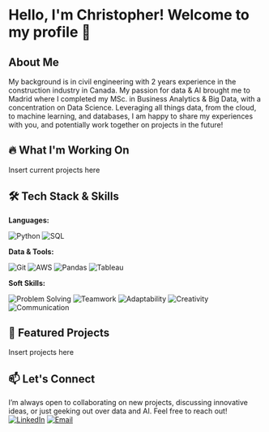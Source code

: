 # Hello, I'm Christopher! Welcome to my profile 👋

## About Me
My background is in civil engineering with 2 years experience in the construction industry in Canada. My passion for data & AI brought me to Madrid where I completed my MSc. in Business Analytics & Big Data, with a concentration on Data Science. Leveraging all things data, from the cloud, to machine learning, and databases, I am happy to share my experiences with you, and potentially work together on projects in the future! 

## 🔥 What I'm Working On
Insert current projects here

## 🛠 Tech Stack & Skills  

**Languages:**  

![Python](https://img.shields.io/badge/Python-3776AB?style=for-the-badge&logo=python&logoColor=white) ![SQL](https://img.shields.io/badge/SQL-4479A1?style=for-the-badge&logo=postgresql&logoColor=white)  

**Data & Tools:**  

![Git](https://img.shields.io/badge/Git-F05032?style=for-the-badge&logo=git&logoColor=white)  ![AWS](https://img.shields.io/badge/Amazon%20AWS-232F3E?style=for-the-badge&logo=amazon-aws&logoColor=white)  ![Pandas](https://img.shields.io/badge/Pandas-150458?style=for-the-badge&logo=pandas&logoColor=white)  ![Tableau](https://img.shields.io/badge/Tableau-E97627?style=for-the-badge&logo=tableau&logoColor=white)  

**Soft Skills:**  

![Problem Solving](https://img.shields.io/badge/Problem%20Solving-FF5733?style=for-the-badge)  ![Teamwork](https://img.shields.io/badge/Teamwork-4CAF50?style=for-the-badge)  ![Adaptability](https://img.shields.io/badge/Adaptability-008080?style=for-the-badge)  ![Creativity](https://img.shields.io/badge/Creativity-FF9800?style=for-the-badge)  ![Communication](https://img.shields.io/badge/Communication-9C27B0?style=for-the-badge)  

## 📌 Featured Projects
Insert projects here 

## 📫 Let's Connect
I’m always open to collaborating on new projects, discussing innovative ideas, or just geeking out over data and AI. Feel free to reach out!
[![LinkedIn](https://img.shields.io/badge/-LinkedIn-0077B5?style=flat&logo=LinkedIn&logoColor=white)](https://linkedin.com/in/christopherstephan)
[![Email](https://img.shields.io/badge/-Email-D14836?style=flat&logo=Gmail&logoColor=white)](mailto:christopherstephan.cs@gmail.com)

